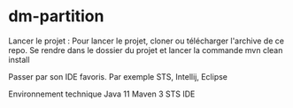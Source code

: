 # dm-partition

Lancer le projet : 
Pour lancer le projet, cloner ou télécharger l'archive de ce repo.
Se rendre dans le dossier du projet et lancer la commande mvn clean install

Passer par son IDE favoris. Par exemple STS, Intellij, Eclipse

Environnement technique
Java 11
Maven 3
STS IDE
